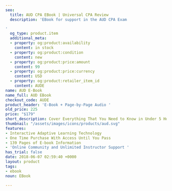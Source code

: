 ```yaml
---
seo:
  title: AUD CPA EBook | Universal CPA Review
  description: 'EBook for support in the AUD CPA Exam

'
  og_type: product.item
  additional_meta:
  - property: og:product:availability
    content: in stock
  - property: og:product:condition
    content: new
  - property: og:product:price:amount
    content: 99
  - property: og:product:price:currency
    content: USD
  - property: og:product:retailer_item_id
    content: AUDE
name: AUD E-Book
name_full: AUD EBook
checkout_code: AUDE
product_header: 'E-Book + Page-by-Page Audio '
old_price: 225
price: "$179"
short_description: Cover Everything That You Need to Know in Under 5 Hours
thumbnail: "/assets/images/icons/products/aud.svg"
features:
- Interactive Adaptive Learning Technology
- One Time Purchase With Access Until You Pass
- 139 Pages of E-book Information
- 'Online Community and Unlimited Instructor Support '
has_trial: false
date: 2018-06-07 02:59:40 +0000
layout: product
tags:
- ebook
noun: EBook

---
```

